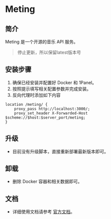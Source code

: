 # Meting

## 简介
Meting 是一个开源的音乐 API 服务。

> 停止更新，所以保留latest版本号

## 安装步骤
1. 确保已经安装并配置好 Docker 和 1Panel。
2. 按照提示填写相关配置参数并完成安装。
3. 反向代理时添加如下内容
```
location /meting/ {
    proxy_pass http://localhost:3000/;
    proxy_set_header X-Forwarded-Host $scheme://$host:$server_port/meting;
}
```

## 升级
- 目前没有升级脚本，直接重新部署最新版本即可。

## 卸载
- 删除 Docker 容器和相关数据即可。

## 文档
- 详细使用文档请参考 [官方文档](https://github.com/xizeyoupan/Meting-API)。

